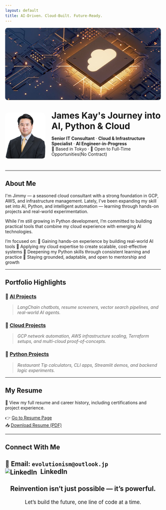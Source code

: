 ```yaml
---
layout: default
title: AI-Driven. Cloud-Built. Future-Ready.
---
```


<!-- Banner Image -->
<img src="aws banner.jpg" alt="AI and Cloud Banner" style="width: 100%; max-height: 250px; object-fit: cover; border-radius: 8px; margin-bottom: 30px;">

<!-- Profile + Heading Section -->
<div style="display: flex; align-items: center; gap: 20px; margin-bottom: 30px;">
  <img src="Jimmy.jpg" alt="Jimmy Profile Photo" width="130" style="border-radius: 10px;">
  <div>
    <h1 style="margin: 0;">James Kay's Journey into AI, Python & Cloud</h1>
    <p><strong>Senior IT Consultant</strong> · <strong>Cloud & Infrastructure Specialist</strong> · <strong>AI Engineer-in-Progress</strong><br>
    📍 Based in Tokyo · 🤝 Open to Full-Time Opportunities(No Contract)</p>
  </div>
</div>

---

## About Me

  I'm Jimmy — a seasoned cloud consultant with a strong foundation in GCP, AWS, and infrastructure management. Lately, I’ve been expanding my skill set into AI, Python, and intelligent automation — learning through hands-on projects and real-world experimentation.

While I'm still growing in Python development, I’m committed to building practical tools that combine my cloud experience with emerging AI technologies.

I’m focused on:
🔹 Gaining hands-on experience by building real-world AI tools
🔹 Applying my cloud expertise to create scalable, cost-effective systems
🔹 Deepening my Python skills through consistent learning and practice
🔹 Staying grounded, adaptable, and open to mentorship and growth

---

## Portfolio Highlights

### 🔹 [AI Projects](./ai.md)  
> *LangChain chatbots, resume screeners, vector search pipelines, and real-world AI agents.*

### 🔹 [Cloud Projects](./cloud.md)  
> *GCP network automation, AWS infrastructure scaling, Terraform setups, and multi-cloud proof-of-concepts.*

### 🔹 [Python Projects](./python.md)  
> *Restaurant Tip calculators, CLI apps, Streamlit demos, and backend logic experiments.*

---

## My Resume

📄 View my full resume and career history, including certifications and project experience.

👉 [Go to Resume Page](./resume.md)  
📥 [Download Resume (PDF)](James-Kay-resume.pdf)

---

## Connect With Me

📧 Email: `evolutionism@outlook.jp`  
<a href="https://linkedin.com/in/4evolutionism" target="_blank" style="text-decoration: none;">
  <img src="https://upload.wikimedia.org/wikipedia/commons/c/ca/LinkedIn_logo_initials.png" alt="LinkedIn" width="20" style="vertical-align: middle; margin-right: 6px;">
  LinkedIn
</a>
---

<div style="text-align: center; margin-top: 2em;">
  <p style="font-size: 1.5em; font-weight: bold;">
    Reinvention isn’t just possible — it’s powerful.
  </p>
  <p style="font-size: 1.2em;">
    Let’s build the future, one line of code at a time.
  </p>
</div>
